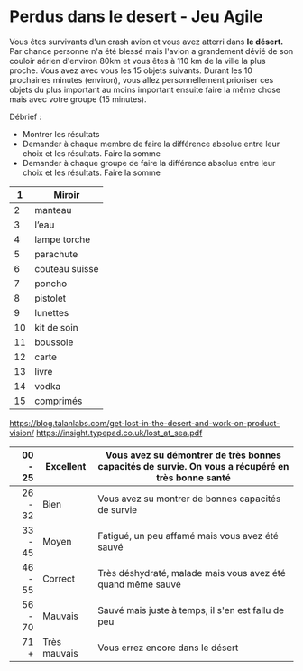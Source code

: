 # Perdus dans le desert - Jeu Agile
Vous êtes survivants d'un crash avion et vous avez atterri dans **le désert.** Par chance personne n'a été blessé mais l'avion a grandement dévié de son couloir aérien d'environ 80km et vous êtes à 110 km de la ville la plus proche. Vous avez avec vous les 15 objets suivants. 
Durant les 10 prochaines minutes (environ), vous allez personnellement prioriser ces objets du plus important au moins important ensuite faire la même chose mais avec votre groupe (15 minutes).

Débrief :
- Montrer les résultats
- Demander à chaque membre de faire la différence absolue entre leur choix et les résultats. Faire la somme
- Demander à chaque groupe de faire la différence absolue entre leur choix et les résultats. Faire la somme





| 1  | Miroir         |
|----|----------------|
| 2  | manteau        |
| 3  | l’eau          |
| 4  | lampe torche   |
| 5  | parachute      |
| 6  | couteau suisse |
| 7  | poncho         |
| 8  | pistolet       |
| 9  | lunettes       |
| 10 | kit de soin    |
| 11 | boussole       |
| 12 | carte          |
| 13 | livre          |
| 14 | vodka          |
| 15 | comprimés      |

https://blog.talanlabs.com/get-lost-in-the-desert-and-work-on-product-vision/
https://insight.typepad.co.uk/lost_at_sea.pdf

| 00 - 25  | Excellent    | Vous avez su démontrer de très bonnes capacités de survie. On vous a récupéré en très bonne santé  |
|---------:|--------------|-------------------------------------------------------------|
| 26 - 32  | Bien         | Vous avez su montrer de bonnes capacités de survie          |
| 33 - 45  | Moyen        | Fatigué, un peu affamé mais vous avez été sauvé             |
| 46 - 55  | Correct      | Très déshydraté, malade mais vous avez été quand même sauvé |
| 56 - 70  | Mauvais      | Sauvé mais juste à temps, il s'en est fallu de peu          |
| 71 +     | Très mauvais | Vous errez encore dans le désert                            |